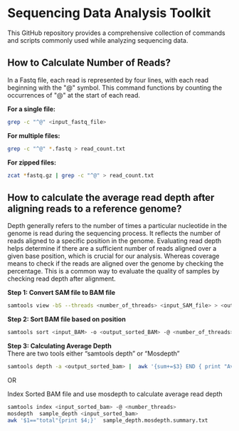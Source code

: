# Sequencing Data Analysis Toolkit

This GitHub repository provides a comprehensive collection of commands and scripts commonly used while analyzing sequencing data.

## How to Calculate Number of Reads?

In a Fastq file, each read is represented by four lines, with each read beginning with the "@" symbol. This command functions by counting the occurrences of "@" at the start of each read.

**For a single file:**
```bash
grep -c "^@" <input_fastq_file>
```
**For multiple files:**
```bash
grep -c "^@" *.fastq > read_count.txt
```
**For zipped files:**
```bash
zcat *fastq.gz | grep -c "^@" > read_count.txt
```
## How to calculate the average read depth after aligning reads to a reference genome?
Depth generally refers to the number of times a particular nucleotide in the genome is read during the sequencing process. It reflects the number of reads aligned to a specific position in the genome. Evaluating read depth helps determine if there are a sufficient number of reads aligned over a given base position, which is crucial for our analysis. Whereas coverage means to check if the reads are aligned over the genome by checking the percentage.
This is a common way to evaluate the quality of samples by checking read depth after alignment.

**Step 1: Convert SAM file to BAM file**
```bash
samtools view -bS --threads <number_of_threads> <input_SAM_file> > <output_bam_file>
```
**Step 2: Sort BAM file based on position** 
```bash
samtools sort <input_BAM> -o <output_sorted_BAM> -@ <number_of_threads>
```
**Step 3: Calculating Average Depth**  
There are two tools either “samtools depth” or “Mosdepth”
```bash
samtools depth -a <output_sorted_bam> |  awk '{sum+=$3} END { print "Average = ",sum/NR}'
```

OR 

Index Sorted BAM file and use mosdepth to calculate average read depth
```bash
samtools index <input_sorted_bam> -@ <number_threads>
mosdepth  sample_depth <input_sorted_bam>
awk '$1=="total"{print $4;}'  sample_depth.mosdepth.summary.txt
```
